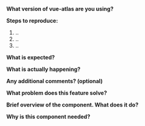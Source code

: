 <!--
If this is a BUG REPORT, please fill out the following:
-->

**What version of vue-atlas are you using?**

**Steps to reproduce:**

1. ..
2. ..
3. ..

**What is expected?**

**What is actually happening?**

**Any additional comments? (optional)**

<!--
If this is a FEATURE REQUEST, please fill out the following:
-->

**What problem does this feature solve?**

<!--
If this is a NEW COMPONENT REQUEST, please fill out the following:
-->

**Brief overview of the component. What does it do?**

**Why is this component needed?**

